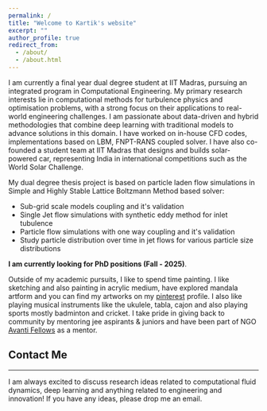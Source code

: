 ```yaml
---
permalink: /
title: "Welcome to Kartik's website"
excerpt: ""
author_profile: true
redirect_from:
  - /about/
  - /about.html
---
```


I am currently a final year dual degree student at IIT Madras, pursuing an integrated program in Computational Engineering. My primary research interests lie in computational methods for turbulence physics and optimisation problems, with a strong focus on their applications to real-world engineering challenges. I am passionate about data-driven and hybrid methodologies that combine deep learning with traditional models to advance solutions in this domain. I have worked on in-house CFD codes, implementations based on LBM, FNPT-RANS coupled solver. I have also co-founded a student team at IIT Madras that designs and builds solar-powered car, representing India in international competitions such as the World Solar Challenge.



My dual degree thesis project is based on particle laden flow simulations in Simple and Highly Stable Lattice Boltzmann Method based solver:

- Sub-grid scale models coupling and it's validation
- Single Jet flow simulations with synthetic eddy method for inlet tubulence
- Particle flow simulations with one way coupling and it's validation
- Study particle distribution over time in jet flows for various particle size distributions

**I am currently looking for PhD positions (Fall - 2025)**.


Outside of my academic pursuits, I like to spend time painting. I like sketching and also painting in acrylic medium, have explored mandala artform and you can find my artworks on my [pinterest](https://pin.it/2c8Ym5D8z) profile.
I also like playing musical instruments like the ukulele, tabla, cajon and also playing sports mostly badminton and cricket. I take pride in giving back to community by mentoring jee aspirants & juniors and have been part of NGO [Avanti Fellows](https://www.avantifellows.org/) as a mentor. 

## Contact Me

---

I am always excited to discuss research ideas related to computational fluid dynamics, deep learning and anything related to engineering and innovation! If you have any ideas, please drop me an email.

<!---
<script type="text/javascript" id="clustrmaps" src="//cdn.clustrmaps.com/map_v2.js?cl=0e1633&w=150&t=tt&d=vuy8oJHmtOg7LUHtjdY1k-B5CjSIsQ-mzVNm9KPAL0M&co=0b4975&cmo=3acc3a&cmn=ff5353&ct=cdd4d9"></script>
-->
